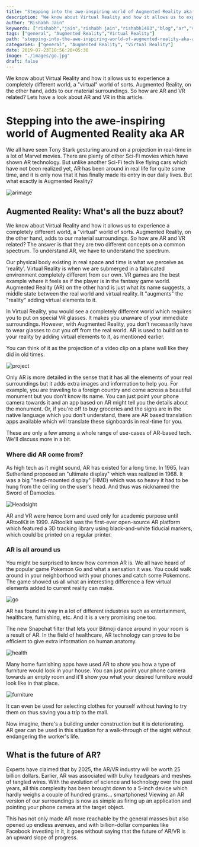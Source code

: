 ```yaml
---
title: "Stepping into the awe-inspiring world of Augmented Reality aka AR"
description: "We know about Virtual Reality and how it allows us to experience a completely different world, a \"virtual\" world of sorts. Augmented Reality, on the other hand, adds to our material surroundings. So how are AR and VR related? Lets have a look about AR and VR in this article."
author: "Rishabh Jain"
keywords: ["rishabh","jain","rishabh jain","rishabh1403","blog","ar","vr","Augmented Reality", "Virtual Reality", "pokemon go", "reality", "augment","science and technology" ]
tags: ["general", "Augmented Reality","Virtual Reality"]
path: "stepping-into-the-awe-inspiring-world-of-augmented-reality-aka-ar"
categories: ["general", "Augmented Reality", "Virtual Reality"]
date: 2019-07-23T10:56:20+05:30
image: "./images/go.jpg"
draft: false
---
```


We know about Virtual Reality and how it allows us to experience a completely different world, a "virtual" world of sorts. Augmented Reality, on the other hand, adds to our material surroundings. So how are AR and VR related? Lets have a look about AR and VR in this article.

<!--more-->

# Stepping into the awe-inspiring world of Augmented Reality aka AR

We all have seen Tony Stark gesturing around on a projection in real-time in a lot of Marvel movies. There are plenty of other Sci-Fi movies which have shown AR technology. But unlike another Sci-Fi tech like flying cars which have not been realized yet, AR has been around in real life for quite some time, and it is only now that it has finally made its entry in our daily lives. But what exactly is Augmented Reality?

![arimage](images/arimage.jpeg)

## Augmented Reality: What's all the buzz about?

We know about Virtual Reality and how it allows us to experience a completely different world, a "virtual" world of sorts. Augmented Reality, on the other hand, adds to our material surroundings. So how are AR and VR related? The answer is that they are two different concepts on a common spectrum. To understand AR, we have to understand the spectrum.

Our physical body existing in real space and time is what we perceive as 'reality'. 
Virtual Reality is when we are submerged in a fabricated environment completely different from our own. VR games are the best example where it feels as if the player is in the fantasy game world. Augmented Reality (AR) on the other hand is just what its name suggests, a middle state between the real world and virtual reality. It "augments" the "reality" adding virtual elements to it.

In Virtual Reality, you would see a completely different world which requires you to put on special VR glasses. It makes you unaware of your immediate surroundings. However, with Augmented Reality, you don't necessarily have to wear glasses to cut you off from the real world. AR is used to build on to your reality by adding virtual elements to it, as mentioned earlier.

You can think of it as the projection of a video clip on a plane wall like they did in old times. 

![project](images/project.jpeg)

Only AR is more detailed in the sense that it has all the elements of your real surroundings but it adds extra images and information to help you. For example, you are traveling to a foreign country and come across a beautiful monument but you don't know its name. You can just point your phone camera towards it and an app based on AR might tell you the details about the monument. Or, if you're off to buy groceries and the signs are in the native language which you don't understand, there are AR based translation apps available which will translate these signboards in real-time for you.

These are only a few among a whole range of use-cases of AR-based tech. We'll discuss more in a bit.

### Where did AR come from?

As high tech as it might sound, AR has existed for a long time. In 1965, Ivan Sutherland proposed an "ultimate display" which was realized in 1968. It was a big "head-mounted display" (HMD) which was so heavy it had to be hung from the ceiling on the user's head. And thus was nicknamed the Sword of Damocles.

![Headsight](images/Headsight.jpg)

AR and VR were hence born and used only for academic purpose until ARtoolKit in 1999.
ARtoolkit was the first-ever open-source AR platform which featured a 3D tracking library using black-and-white fiducial markers, which could be printed on a regular printer.

### AR is all around us

You might be surprised to know how common AR is. We all have heard of the popular game Pokemon Go and what a sensation it was. You could walk around in your neighborhood with your phones and catch some Pokemons. The game showed us all what an interesting difference a few virtual elements added to current reality can make.

![go](images/go.jpg)

AR has found its way in a lot of different industries such as entertainment, healthcare, furnishing, etc. And it is a very promising one too.

The new Snapchat filter that lets your Bitmoji dance around in your room is a result of AR.
In the field of healthcare, AR technology can prove to be efficient to give extra information on human anatomy.

![health](images/health.jpeg)

Many home furnishing apps have used AR to show you how a type of furniture would look in your house. You can just point your phone camera towards an empty room and it'll show you what your desired furniture would look like in that place.

![furniture](images/furniture.jpeg)

It can even be used for selecting clothes for yourself without having to try them on thus saving you a trip to the mall.

Now imagine, there's a building under construction but it is deteriorating. AR gear can be used in this situation for a walk-through of the sight without endangering the worker's life.


## What is the future of AR?

Experts have claimed that by 2025, the AR/VR industry will be worth 25 billion dollars. Earlier, AR was associated with bulky headgears and meshes of tangled wires. With the evolution of science and technology over the past years, all this complexity has been brought down to a 5-inch device which hardly weighs a couple of hundred grams... smartphones! Viewing an AR version of our surroundings is now as simple as firing up an application and pointing your phone camera at the target object.

This has not only made AR more reachable by the general masses but also opened up endless avenues, and with billion-dollar companies like Facebook investing in it, it goes without saying that the future of AR/VR is an upward slope of progress.